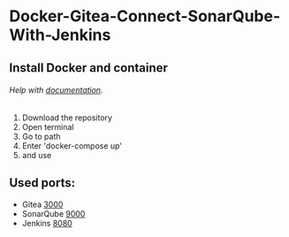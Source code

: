 # Docker-Gitea-Connect-SonarQube-With-Jenkins

## Install Docker and container
###### Help with [documentation](https://docs.docker.com/get-docker/).

1. Download the repository 
2. Open terminal
3. Go to path
4. Enter 'docker-compose up'
5. and use

## Used ports:
- Gitea [3000](http://localhost:3000/)
- SonarQube [9000](http://localhost:9000/)
- Jenkins [8080](http://localhost:8080/)
